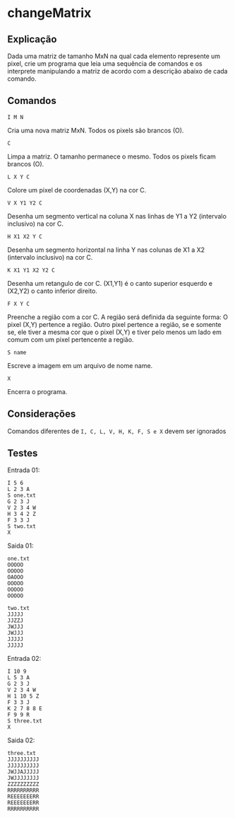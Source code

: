 # changeMatrix

Explicação
----------
Dada uma matriz de tamanho MxN na qual cada elemento represente um pixel, crie
um programa que leia uma sequência de comandos e os interprete manipulando a
matriz de acordo com a descrição abaixo de cada comando.

Comandos
--------
```
I M N
```
Cria uma nova matriz MxN. Todos os pixels são brancos (O).

```
C
```
Limpa a matriz. O tamanho permanece o mesmo. Todos os pixels ficam brancos (O).

```
L X Y C
```
Colore um pixel de coordenadas (X,Y) na cor C.

```
V X Y1 Y2 C
```
Desenha um segmento vertical na coluna X nas linhas de Y1 a Y2 (intervalo
inclusivo) na cor C.

```
H X1 X2 Y C
```
Desenha um segmento horizontal na linha Y nas colunas de X1 a X2 (intervalo
inclusivo) na cor C.

```
K X1 Y1 X2 Y2 C
```
Desenha um retangulo de cor C. (X1,Y1) é o canto superior esquerdo e (X2,Y2) o
canto inferior direito.

```
F X Y C
```
Preenche a região com a cor C. A região será definida da seguinte forma:
O pixel (X,Y) pertence a região. Outro pixel pertence a região, se e somente se,
ele tiver a mesma cor que o pixel (X,Y) e tiver pelo menos um lado em comum com
um pixel pertencente a região.

```
S name
```
Escreve a imagem em um arquivo de nome name.

```
X
```
Encerra o programa.

Considerações
-------------
Comandos diferentes de ```I, C, L, V, H, K, F, S e X``` devem ser ignorados

Testes
------

Entrada 01:

```
I 5 6
L 2 3 A
S one.txt
G 2 3 J
V 2 3 4 W
H 3 4 2 Z
F 3 3 J
S two.txt
X
```

Saida 01:

```
one.txt
OOOOO
OOOOO
OAOOO
OOOOO
OOOOO
OOOOO

two.txt
JJJJJ
JJZZJ
JWJJJ
JWJJJ
JJJJJ
JJJJJ
```

Entrada 02:

```
I 10 9
L 5 3 A
G 2 3 J
V 2 3 4 W
H 1 10 5 Z
F 3 3 J
K 2 7 8 8 E
F 9 9 R
S three.txt
X
```

Saida 02:

```
three.txt
JJJJJJJJJJ
JJJJJJJJJJ
JWJJAJJJJJ
JWJJJJJJJJ
ZZZZZZZZZZ
RRRRRRRRRR
REEEEEEERR
REEEEEEERR
RRRRRRRRRR
```
